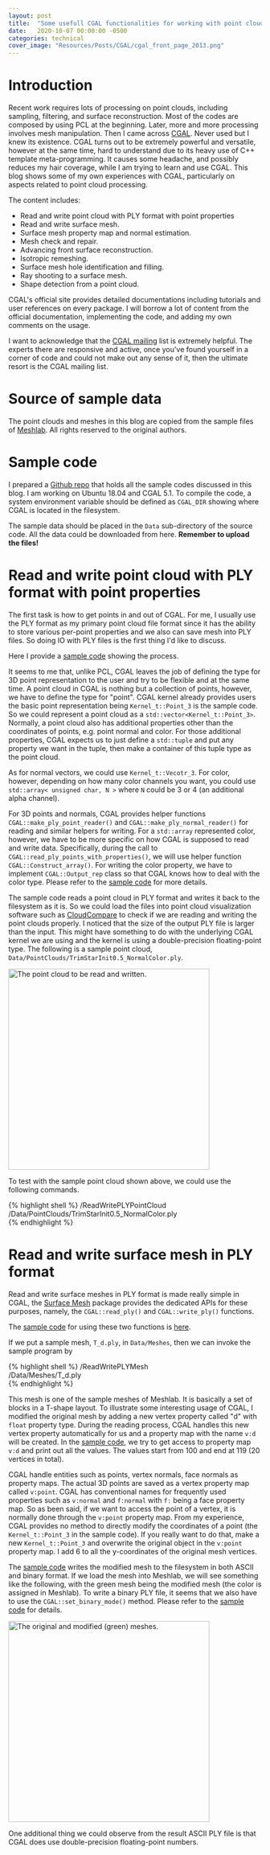 ```yaml
---
layout: post
title:  "Some usefull CGAL functionalities for working with point clouds"
date:   2020-10-07 00:00:00 -0500
categories: technical
cover_image: "Resources/Posts/CGAL/cgal_front_page_2013.png"
---
```


# Introduction

Recent work requires lots of processing on point clouds, including sampling, filtering, and surface reconstruction. Most of the codes are composed by using PCL at the beginning. Later, more and more processing involves mesh manipulation. Then I came across [CGAL][CGAL_site]. Never used but I knew its existence. CGAL turns out to be extremely powerful and versatile, however at the same time, hard to understand due to its heavy use of C++ template meta-programming. It causes some headache, and possibly reduces my hair coverage, while I am trying to learn and use CGAL. This blog shows some of my own experiences with CGAL, particularly on aspects related to point cloud processing.

[CGAL_site]: https://www.cgal.org/

The content includes:

- Read and write point cloud with PLY format with point properties
- Read and write surface mesh.
- Surface mesh property map and normal estimation.
- Mesh check and repair.
- Advancing front surface reconstruction.
- Isotropic remeshing.
- Surface mesh hole identification and filling.
- Ray shooting to a surface mesh.
- Shape detection from a point cloud.

CGAL's official site provides detailed documentations including tutorials and user references on every package. I will borrow a lot of content from the official documentation, implementing the code, and adding my own comments on the usage.

I want to acknowledge that the [CGAL mailing][CGAL_mail] list is extremely helpful. The experts there are responsive and active, once you've found yourself in a corner of code and could not make out any sense of it, then the ultimate resort is the CGAL mailing list.

[CGAL_mail]: https://www.cgal.org/mailing_list.html

# Source of sample data

The point clouds and meshes in this blog are copied from the sample files of [Meshlab](https://sourceforge.net/projects/meshlab/). All rights reserved to the original authors.

# Sample code

I prepared a [Github repo][GithubRepo] that holds all the sample codes discussed in this blog. I am working on Ubuntu 18.04 and CGAL 5.1. To compile the code, a system environment variable should be defined as `CGAL_DIR` showing where CGAL is located in the filesystem.

The sample data should be placed in the `Data` sub-directory of the source code. All the data could be downloaded from here.  __Remember to upload the files!__

[GithubRepo]: https://github.com/huyaoyu/CGAL_samples

# Read and write point cloud with PLY format with point properties

The first task is how to get points in and out of CGAL. For me, I usually use the PLY format as my primary point cloud file format since it has the ability to store various per-point properties and we also can save mesh into PLY files. So doing IO with PLY files is the first thing I'd like to discuss.

Here I provide a [sample code][ReadWritePointCloudSample] showing the process.

[ReadWritePointCloudSample]: https://github.com/huyaoyu/CGAL_samples/blob/master/ReadWritePLYPointCloud.cpp

It seems to me that, unlike PCL, CGAL leaves the job of defining the type for 3D point representation to the user and try to be flexible and at the same time. A point cloud in CGAL is nothing but a collection of points, however, we have to define the type for "point". CGAL kernel already provides users the basic point representation being `Kernel_t::Point_3` is the sample code. So we could represent a point cloud as a `std::vector<Kernel_t::Point_3>`. Normally, a point cloud also has additional properties other than the coordinates of points, e.g. point normal and color. For those additional properties, CGAL expects us to just define a `std::tuple` and put any property we want in the tuple, then make a container of this tuple type as the point cloud.

As for normal vectors, we could use `Kernel_t::Vecotr_3`. For color, however, depending on how many color channels you want, you could use `std::array< unsigned char, N >` where `N` could be 3 or 4 (an additional alpha channel).

For 3D points and normals, CGAL provides helper functions `CGAL::make_ply_point_reader()` and `CGAL::make_ply_normal_reader()` for reading and similar helpers for writing. For a `std::array` represented color, however, we have to be more specific on how CGAL is supposed to read and write data. Specifically, during the call to `CGAL::read_ply_points_with_properties()`, we will use helper function `CGAL::Construct_array()`. For writing the color property, we have to implement `CGAL::Output_rep` class so that CGAL knows how to deal with the color type. Please refer to the [sample code][ReadWritePointCloudSample] for more details.

The sample code reads a point cloud in PLY format and writes it back to the filesystem as it is. So we could load the files into point cloud visualization software such as [CloudCompare](https://www.danielgm.net/cc/) to check if we are reading and writing the point clouds properly. I noticed that the size of the output PLY file is larger than the input. This might have something to do with the underlying CGAL kernel we are using and the kernel is using a double-precision floating-point type. The following is a sample point cloud, `Data/PointClouds/TrimStarInit0.5_NormalColor.ply`.

<img src="{{site.baseurl}}/Resources/Posts/CGAL/ReadWritePointCloud/output_point_cloud.png" alt="The point cloud to be read and written. " width="400px"/>

To test with the sample point cloud shown above, we could use the following commands.

{% highlight shell %}
<path to executable>/ReadWritePLYPointCloud \
	<path to repo>/Data/PointClouds/TrimStarInit0.5_NormalColor.ply \
	<output filename>
{% endhighlight %}

# Read and write surface mesh in PLY format

Read and write surface meshes in PLY format is made really simple in CGAL, the [Surface Mesh](https://doc.cgal.org/latest/Surface_mesh/index.html) package provides the dedicated APIs for these purposes, namely, the `CGAL::read_ply()` and `CGAL::write_ply()` functions.

The [sample code][ReadWritePLYMeshSample] for using these two functions is [here][ReadWritePLYMeshSample].

[ReadWritePLYMeshSample]: https://github.com/huyaoyu/CGAL_samples/blob/master/ReadWritePLYMesh.cpp

If we put a sample mesh, `T_d.ply`, in `Data/Meshes`, then we can invoke the sample program by 

{% highlight shell %}
<path to executable>/ReadWritePLYMesh \
	<path to repo>/Data/Meshes/T_d.ply \
	<output filename>
{% endhighlight %}

This mesh is one of the sample meshes of Meshlab. It is basically a set of blocks in a T-shape layout. To illustrate some interesting usage of CGAL, I modified the original mesh by adding a new vertex property called "d" with `float` property type. During the reading process, CGAL handles this new vertex property automatically for us and a property map with the name `v:d` will be created. In the [sample code][ReadWritePLYMeshSample], we try to get access to property map `v:d` and print out all the values. The values start from 100 and end at 119 (20 vertices in total).

CGAL handle entities such as points, vertex normals, face normals as property maps. The actual 3D points are saved as a vertex property map called `v:point`. CGAL has conventional names for frequently used properties such as `v:normal` and `f:normal` with `f:` being a face property map. So as been said, if we want to access the point of a vertex, it is normally done through the `v:point` property map. From my experience, CGAL provides no method to directly modify the coordinates of a point (the `Kernel_t::Point_3` in the sample code). If you really want to do that, make a new `Kernel_t::Point_3` and overwrite the original object in the `v:point` property map. I add 6 to all the y-coordinates of the original mesh vertices.

The [sample code][ReadWritePLYMeshSample] writes the modified mesh to the filesystem in both ASCII and binary format. If we load the mesh into Meshlab, we will see something like the following, with the green mesh being the modified mesh (the color is assigned in Meshlab). To write a binary PLY file, it seems that we also have to use the `CGAL::set_binary_mode()` method. Please refer to the [sample code][ReadWritePLYMeshSample] for details.

<img src="{{site.baseurl}}/Resources/Posts/CGAL/ReadWritePLYMesh/shifted-blocks.png" alt="The original and modified (green) meshes. " width="400px"/>

One additional thing we could observe from the result ASCII PLY file is that CGAL does use double-precision floating-point numbers.